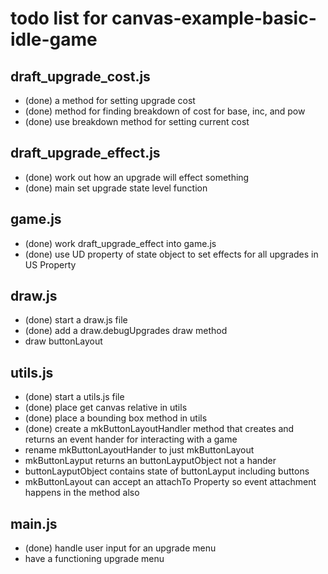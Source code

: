 # todo list for canvas-example-basic-idle-game


## draft_upgrade_cost.js
* (done) a method for setting upgrade cost
* (done) method for finding breakdown of cost for base, inc, and pow
* (done) use breakdown method for setting current cost

## draft_upgrade_effect.js
* (done) work out how an upgrade will effect something
* (done) main set upgrade state level function

## game.js
* (done) work draft_upgrade_effect into game.js
* (done) use UD property of state object to set effects for all upgrades in US Property

## draw.js
* (done) start a draw.js file
* (done) add a draw.debugUpgrades draw method
* draw buttonLayout

## utils.js
* (done) start a utils.js file
* (done) place get canvas relative in utils
* (done) place a bounding box method in utils
* (done) create a mkButtonLayoutHandler method that creates and returns an event hander for interacting with a game
* rename mkButtonLayoutHander to just mkButtonLayout
* mkButtonLayput returns an buttonLayputObject not a hander
* buttonLayputObject contains state of buttonLayput including buttons
* mkButtonLayout can accept an attachTo Property so event attachment happens in the method also

## main.js
* (done) handle user input for an upgrade menu
* have a functioning upgrade menu